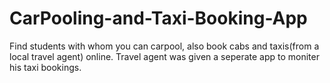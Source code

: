 # CarPooling-and-Taxi-Booking-App
Find students with whom you can carpool, also book cabs and taxis(from a local travel agent) online. Travel agent was given a seperate app to moniter his taxi bookings.
